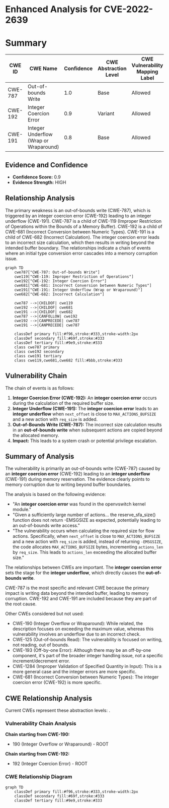 # Enhanced Analysis for CVE-2022-2639

# Summary
| CWE ID | CWE Name | Confidence | CWE Abstraction Level | CWE Vulnerability Mapping Label | CWE-Vulnerability Mapping Notes |
|---|---|---|---|---|---|
| CWE-787 | Out-of-bounds Write | 1.0 | Base | Allowed | Primary CWE |
| CWE-192 | Integer Coercion Error | 0.9 | Variant | Allowed | Secondary CWE |
| CWE-191 | Integer Underflow (Wrap or Wraparound) | 0.8 | Base | Allowed | Secondary CWE |

## Evidence and Confidence

*   **Confidence Score:** 0.9
*   **Evidence Strength:** HIGH

## Relationship Analysis
The primary weakness is an out-of-bounds write (CWE-787), which is triggered by an integer coercion error (CWE-192) leading to an integer underflow (CWE-191). CWE-787 is a child of CWE-119 (Improper Restriction of Operations within the Bounds of a Memory Buffer). CWE-192 is a child of CWE-681 (Incorrect Conversion between Numeric Types). CWE-191 is a child of CWE-682 (Incorrect Calculation). The integer coercion error leads to an incorrect size calculation, which then results in writing beyond the intended buffer boundary. The relationships indicate a chain of events where an initial type conversion error cascades into a memory corruption issue.

```mermaid
graph TD
    cwe787["CWE-787: Out-of-bounds Write"]
    cwe119["CWE-119: Improper Restriction of Operations"]
    cwe192["CWE-192: Integer Coercion Error"]
    cwe681["CWE-681: Incorrect Conversion between Numeric Types"]
    cwe191["CWE-191: Integer Underflow (Wrap or Wraparound)"]
    cwe682["CWE-682: Incorrect Calculation"]
    
    cwe787 -->|CHILDOF| cwe119
    cwe192 -->|CHILDOF| cwe681
    cwe191 -->|CHILDOF| cwe682
    cwe787 -->|CANFOLLOW| cwe192
    cwe192 -->|CANPRECEDE| cwe787
    cwe191 -->|CANPRECEDE| cwe787

    classDef primary fill:#f96,stroke:#333,stroke-width:2px
    classDef secondary fill:#69f,stroke:#333
    classDef tertiary fill:#9e9,stroke:#333
    class cwe787 primary
    class cwe192 secondary
    class cwe191 tertiary
    class cwe119,cwe681,cwe682 fill:#bbb,stroke:#333
```

## Vulnerability Chain
The chain of events is as follows:
1.  **Integer Coercion Error (CWE-192):** An **integer coercion error** occurs during the calculation of the required buffer size.
2.  **Integer Underflow (CWE-191):** The **integer coercion error** leads to an **integer underflow** when `next_offset` is close to `MAX_ACTIONS_BUFSIZE` and a new action with `req_size` is added.
3.  **Out-of-Bounds Write (CWE-787):** The incorrect size calculation results in an **out-of-bounds write** when subsequent actions are copied beyond the allocated memory.
4.  **Impact:** This leads to a system crash or potential privilege escalation.

## Summary of Analysis
The vulnerability is primarily an out-of-bounds write (CWE-787) caused by an **integer coercion error** (CWE-192) leading to an **integer underflow** (CWE-191) during memory reservation. The evidence clearly points to memory corruption due to writing beyond buffer boundaries.

The analysis is based on the following evidence:
*   "An **integer coercion error** was found in the openvswitch kernel module."
*   "Given a sufficiently large number of actions... the reserve_sfa_size() function does not return -EMSGSIZE as expected, potentially leading to an out-of-bounds write access."
*   "The vulnerability occurs when calculating the required size for flow actions. Specifically, when `next_offset` is close to `MAX_ACTIONS_BUFSIZE` and a new action with `req_size` is added, instead of returning `-EMSGSIZE`, the code allocates `MAX_ACTIONS_BUFSIZE` bytes, incrementing `actions_len` by `req_size`. This leads to `actions_len` exceeding the allocated buffer size."

The relationships between CWEs are important. The **integer coercion error** sets the stage for the **integer underflow**, which directly causes the **out-of-bounds write**.

CWE-787 is the most specific and relevant CWE because the primary impact is writing data beyond the intended buffer, leading to memory corruption. CWE-192 and CWE-191 are included because they are part of the root cause.

Other CWEs considered but not used:

*   CWE-190 (Integer Overflow or Wraparound): While related, the description focuses on exceeding the maximum value, whereas this vulnerability involves an underflow due to an incorrect check.
*   CWE-125 (Out-of-bounds Read): The vulnerability is focused on writing, not reading, out of bounds.
*   CWE-193 (Off-by-one Error): Although there may be an off-by-one component, it's part of the broader integer handling issue, not a specific increment/decrement error.
*   CWE-1284 (Improper Validation of Specified Quantity in Input): This is a more general case and the integer errors are more specific.
*   CWE-681 (Incorrect Conversion between Numeric Types): The integer coercion error (CWE-192) is more specific.


## CWE Relationship Analysis

Current CWEs represent these abstraction levels: .


### Vulnerability Chain Analysis

**Chain starting from CWE-190:**
- 190 (Integer Overflow or Wraparound) - ROOT


**Chain starting from CWE-192:**
- 192 (Integer Coercion Error) - ROOT



### CWE Relationship Diagram

```mermaid
graph TD
    classDef primary fill:#f96,stroke:#333,stroke-width:2px
    classDef secondary fill:#69f,stroke:#333
    classDef tertiary fill:#9e9,stroke:#333
```